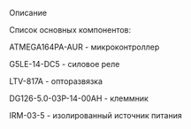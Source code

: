Описание

Список основных компонентов:

ATMEGA164PA-AUR - микроконтроллер

G5LE-14-DC5 - силовое реле

LTV-817A - опторазвязка

DG126-5.0-03P-14-00AH - клеммник

IRM-03-5 - изолированный источник питания